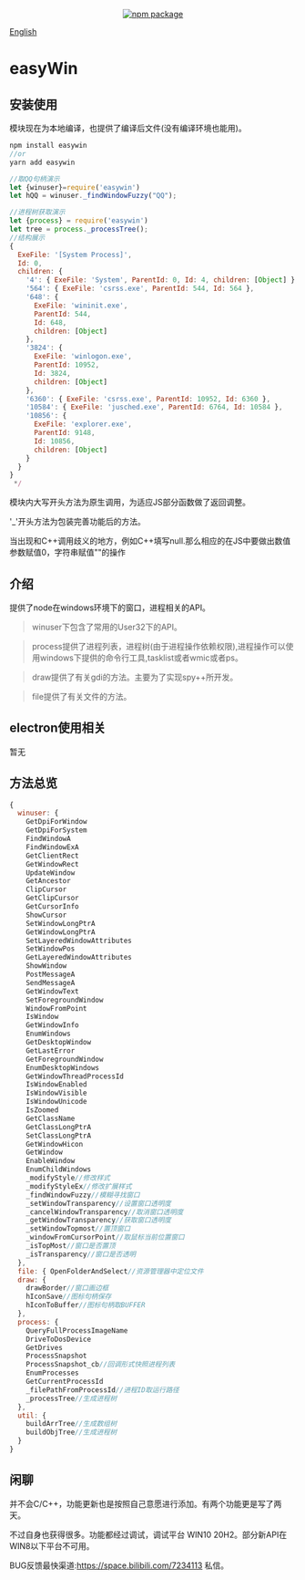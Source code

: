 <p align="center">
<a href="https://www.npmjs.com/package/easywin"><img src="https://img.shields.io/npm/v/easywin.svg" alt="npm package"></a>
</p>

[English](./README.md)

# easyWin

## 安装使用

模块现在为本地编译，也提供了编译后文件(没有编译环境也能用)。

```javascript
npm install easywin 
//or
yarn add easywin

//取QQ句柄演示
let {winuser}=require('easywin')
let hQQ = winuser._findWindowFuzzy("QQ");

//进程树获取演示
let {process} = require('easywin')
let tree = process._processTree();
//结构展示
{
  ExeFile: '[System Process]',
  Id: 0,
  children: {
    '4': { ExeFile: 'System', ParentId: 0, Id: 4, children: [Object] },
    '564': { ExeFile: 'csrss.exe', ParentId: 544, Id: 564 },
    '648': {
      ExeFile: 'wininit.exe',
      ParentId: 544,
      Id: 648,
      children: [Object]
    },
    '3824': {
      ExeFile: 'winlogon.exe',
      ParentId: 10952,
      Id: 3824,
      children: [Object]
    },
    '6360': { ExeFile: 'csrss.exe', ParentId: 10952, Id: 6360 },
    '10584': { ExeFile: 'jusched.exe', ParentId: 6764, Id: 10584 },
    '10856': {
      ExeFile: 'explorer.exe',
      ParentId: 9148,
      Id: 10856,
      children: [Object]
    }
  }
}
 */
```

模块内大写开头方法为原生调用，为适应JS部分函数做了返回调整。

'_'开头方法为包装完善功能后的方法。

当出现和C++调用歧义的地方，例如C++填写null.那么相应的在JS中要做出数值参数赋值0，字符串赋值""的操作

## 介绍
提供了node在windows环境下的窗口，进程相关的API。

>winuser下包含了常用的User32下的API。

>process提供了进程列表，进程树(由于进程操作依赖权限),进程操作可以使用windows下提供的命令行工具,tasklist或者wmic或者ps。

>draw提供了有关gdi的方法。主要为了实现spy++所开发。

>file提供了有关文件的方法。

## electron使用相关

暂无

## 方法总览
```javascript
{
  winuser: {
    GetDpiForWindow
    GetDpiForSystem
    FindWindowA
    FindWindowExA
    GetClientRect
    GetWindowRect
    UpdateWindow
    GetAncestor
    ClipCursor
    GetClipCursor
    GetCursorInfo
    ShowCursor
    SetWindowLongPtrA
    GetWindowLongPtrA
    SetLayeredWindowAttributes
    SetWindowPos
    GetLayeredWindowAttributes
    ShowWindow
    PostMessageA
    SendMessageA
    GetWindowText
    SetForegroundWindow
    WindowFromPoint
    IsWindow
    GetWindowInfo
    EnumWindows
    GetDesktopWindow
    GetLastError
    GetForegroundWindow
    EnumDesktopWindows
    GetWindowThreadProcessId
    IsWindowEnabled
    IsWindowVisible
    IsWindowUnicode
    IsZoomed
    GetClassName
    GetClassLongPtrA
    SetClassLongPtrA
    GetWindowHicon
    GetWindow
    EnableWindow
    EnumChildWindows
    _modifyStyle//修改样式
    _modifyStyleEx//修改扩展样式 
    _findWindowFuzzy//模糊寻找窗口
    _setWindowTransparency//设置窗口透明度
    _cancelWindowTransparency//取消窗口透明度
    _getWindowTransparency//获取窗口透明度
    _setWindowTopmost//置顶窗口
    _windowFromCursorPoint//取鼠标当前位置窗口
    _isTopMost//窗口是否置顶
    _isTransparency//窗口是否透明
  },
  file: { OpenFolderAndSelect//资源管理器中定位文件
  draw: {
    drawBorder//窗口画边框
    hIconSave//图标句柄保存
    hIconToBuffer//图标句柄取BUFFER
  },
  process: {
    QueryFullProcessImageName
    DriveToDosDevice
    GetDrives
    ProcessSnapshot
    ProcessSnapshot_cb//回调形式快照进程列表
    EnumProcesses
    GetCurrentProcessId
    _filePathFromProcessId//进程ID取运行路径
    _processTree//生成进程树
  },
  util: {
    buildArrTree//生成数组树
    buildObjTree//生成进程树
  }
}
```

## 闲聊

并不会C/C++，功能更新也是按照自己意愿进行添加。有两个功能更是写了两天。

不过自身也获得很多。功能都经过调试，调试平台 WIN10 20H2。部分新API在WIN8以下平台不可用。

BUG反馈最快渠道:https://space.bilibili.com/7234113 私信。